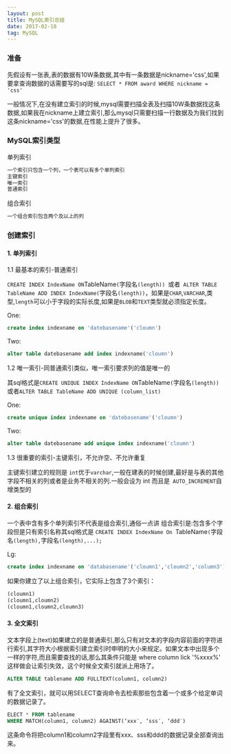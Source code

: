 ```yaml
---
layout: post
title: MySQL索引总结
date: 2017-02-10
tag: MySQL
---
```


### 准备
先假设有一张表,表的数据有10W条数据,其中有一条数据是nickname='css',如果要拿查询数据的话需要写的sql是: `SELECT * FROM award WHERE nickname = 'css'`

一般情况下,在没有建立索引的时候,mysql需要扫描全表及扫描10W条数据找这条数据,如果我在nickname上建立索引,那么mysql只需要扫描一行数据及为我们找到这条nickname='css'的数据,在性能上提升了很多。

### MySQL索引类型
单列索引
```txt
一个索引只包含一个列，一个表可以有多个单列索引
主键索引
唯一索引
普通索引
```
组合索引
```txt
一个组合索引包含两个及以上的列
```

### 创建索引
#### 1. 单列索引
1.1 最基本的索引-普通索引

` CREATE INDEX IndexName ON `TableName`(`字段名`(length)) `或者` ALTER TABLE TableName ADD INDEX IndexName(`字段名`(length))`，如果是`CHAR`,`VARCHAR`,类型,`length`可以小于字段的实际长度,如果是`BLOB`和`TEXT`类型就必须指定长度。

One:
```sql
create index indexname on 'datebasename'('cloumn')
```
Two:
```sql
alter table datebasename add index indexname('cloumn')
```

1.2 唯一索引-同普通索引类似，唯一索引要求列的值是唯一的

其sql格式是` CREATE UNIQUE INDEX IndexName ON `TableName`(`字段名`(length))`或者` ALTER TABLE TableName ADD UNIQUE (column_list) ` 

One:
```sql
create unique index indexname on 'datebasename'('cloumn')
```
Two:
```sql
alter table datebasename add unique index indexname('cloumn')
```

1.3 很重要的索引-主键索引，不允许空、不允许重复

主键索引建立的规则是 `int`优于`varchar`,一般在建表的时候创建,最好是与表的其他字段不相关的列或者是业务不相关的列.一般会设为 int 而且是` AUTO_INCREMENT`自增类型的

#### 2. 组合索引

一个表中含有多个单列索引不代表是组合索引,通俗一点讲 组合索引是:包含多个字段但是只有索引名称其sql格式是 `CREATE INDEX IndexName On `TableName`(`字段名`(length),`字段名`(length),...);`

Lg:
```sql
create index indexname on 'databasename'('cloumn1','cloumn2','column3');
```
如果你建立了以上组合索引，它实际上包含了3个索引：

```sql
(cloumn1)
(cloumn1,cloumn2)
(cloumn1,cloumn2,cloumn3)
```

#### 3. 全文索引
文本字段上(text)如果建立的是普通索引,那么只有对文本的字段内容前面的字符进行索引,其字符大小根据索引建立索引时申明的大小来规定。如果文本中出现多个一样的字符,而且需要查找的话,那么其条件只能是 where column lick '%xxxx%' 这样做会让索引失效，这个时候全文索引就派上用场了。
```sql
ALTER TABLE tablename ADD FULLTEXT(column1, column2)
```
有了全文索引，就可以用SELECT查询命令去检索那些包含着一个或多个给定单词的数据记录了。
```sql
ELECT * FROM tablename
WHERE MATCH(column1, column2) AGAINST(‘xxx′, ‘sss′, ‘ddd′)
```
这条命令将把column1和column2字段里有xxx、sss和ddd的数据记录全部查询出来。